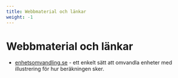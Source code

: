 ```yaml
---
title: Webbmaterial och länkar
weight: -1
---
```


# Webbmaterial och länkar

- [enhetsomvandling.se](https://enhetsomvandling.se) - ett enkelt sätt att omvandla enheter med illustrering för hur beräkningen sker.
